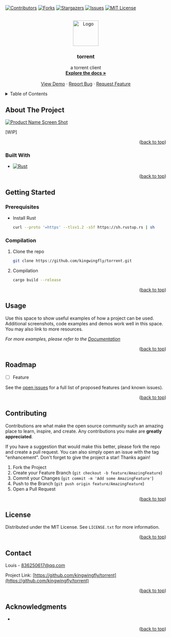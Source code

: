<a name="readme-top"></a>



<!-- PROJECT SHIELDS -->
[![Contributors][contributors-shield]][contributors-url]
[![Forks][forks-shield]][forks-url]
[![Stargazers][stars-shield]][stars-url]
[![Issues][issues-shield]][issues-url]
[![MIT License][license-shield]][license-url]


<!-- PROJECT LOGO -->
<br />
<div align="center">
  <a href="https://github.com/kingwingfly/torrent">
    <img src="images/logo.png" alt="Logo" width="80" height="80">
  </a>

<h3 align="center">torrent</h3>

  <p align="center">
    a torrent client
    <br />
    <a href="https://github.com/kingwingfly/torrent"><strong>Explore the docs »</strong></a>
    <br />
    <br />
    <a href="https://github.com/kingwingfly/torrent">View Demo</a>
    ·
    <a href="https://github.com/kingwingfly/torrent/issues/new?labels=bug&template=bug-report---.md">Report Bug</a>
    ·
    <a href="https://github.com/kingwingfly/torrent/issues/new?labels=enhancement&template=feature-request---.md">Request Feature</a>
  </p>
</div>



<!-- TABLE OF CONTENTS -->
<details>
  <summary>Table of Contents</summary>
  <ol>
    <li>
      <a href="#about-the-project">About The Project</a>
      <ul>
        <li><a href="#built-with">Built With</a></li>
      </ul>
    </li>
    <li>
      <a href="#getting-started">Getting Started</a>
      <ul>
        <li><a href="#prerequisites">Prerequisites</a></li>
        <li><a href="#installation">Installation</a></li>
      </ul>
    </li>
    <li><a href="#usage">Usage</a></li>
    <li><a href="#roadmap">Roadmap</a></li>
    <li><a href="#contributing">Contributing</a></li>
    <li><a href="#license">License</a></li>
    <li><a href="#contact">Contact</a></li>
    <li><a href="#acknowledgments">Acknowledgments</a></li>
  </ol>
</details>



<!-- ABOUT THE PROJECT -->
## About The Project

[![Product Name Screen Shot][product-screenshot]](https://github.com/kingwingfly/torrent)

[WIP]

<p align="right">(<a href="#readme-top">back to top</a>)</p>



### Built With

* [![Rust][Rust]][Rust-url]

<p align="right">(<a href="#readme-top">back to top</a>)</p>



<!-- GETTING STARTED -->
## Getting Started

### Prerequisites

* Install Rust
  ```sh
  curl --proto '=https' --tlsv1.2 -sSf https://sh.rustup.rs | sh
  ```

### Compilation

1. Clone the repo
   ```sh
   git clone https://github.com/kingwingfly/torrent.git
   ```
2. Compilation
   ```sh
   cargo build --release
   ```

<p align="right">(<a href="#readme-top">back to top</a>)</p>



<!-- USAGE EXAMPLES -->
## Usage

Use this space to show useful examples of how a project can be used. Additional screenshots, code examples and demos work well in this space. You may also link to more resources.

_For more examples, please refer to the [Documentation](https://github.com/kingwingfly/torrent)_

<p align="right">(<a href="#readme-top">back to top</a>)</p>



<!-- ROADMAP -->
## Roadmap

- [ ] Feature

See the [open issues](https://github.com/kingwingfly/torrent/issues) for a full list of proposed features (and known issues).

<p align="right">(<a href="#readme-top">back to top</a>)</p>



<!-- CONTRIBUTING -->
## Contributing

Contributions are what make the open source community such an amazing place to learn, inspire, and create. Any contributions you make are **greatly appreciated**.

If you have a suggestion that would make this better, please fork the repo and create a pull request. You can also simply open an issue with the tag "enhancement".
Don't forget to give the project a star! Thanks again!

1. Fork the Project
2. Create your Feature Branch (`git checkout -b feature/AmazingFeature`)
3. Commit your Changes (`git commit -m 'Add some AmazingFeature'`)
4. Push to the Branch (`git push origin feature/AmazingFeature`)
5. Open a Pull Request

<p align="right">(<a href="#readme-top">back to top</a>)</p>



<!-- LICENSE -->
## License

Distributed under the MIT License. See `LICENSE.txt` for more information.

<p align="right">(<a href="#readme-top">back to top</a>)</p>



<!-- CONTACT -->
## Contact

Louis - 836250617@qq.com

Project Link: [https://github.com/kingwingfly/torrent](https://github.com/kingwingfly/torrent)

<p align="right">(<a href="#readme-top">back to top</a>)</p>



<!-- ACKNOWLEDGMENTS -->
## Acknowledgments

- []()

<p align="right">(<a href="#readme-top">back to top</a>)</p>



<!-- MARKDOWN LINKS & IMAGES -->
<!-- https://www.markdownguide.org/basic-syntax/#reference-style-links -->
[contributors-shield]: https://img.shields.io/github/contributors/kingwingfly/torrent.svg?style=for-the-badge
[contributors-url]: https://github.com/kingwingfly/torrent/graphs/contributors
[forks-shield]: https://img.shields.io/github/forks/kingwingfly/torrent.svg?style=for-the-badge
[forks-url]: https://github.com/kingwingfly/torrent/network/members
[stars-shield]: https://img.shields.io/github/stars/kingwingfly/torrent.svg?style=for-the-badge
[stars-url]: https://github.com/kingwingfly/torrent/stargazers
[issues-shield]: https://img.shields.io/github/issues/kingwingfly/torrent.svg?style=for-the-badge
[issues-url]: https://github.com/kingwingfly/torrent/issues
[license-shield]: https://img.shields.io/github/license/kingwingfly/torrent.svg?style=for-the-badge
[license-url]: https://github.com/kingwingfly/torrent/blob/master/LICENSE.txt
[product-screenshot]: images/screenshot.png
[Rust]: https://img.shields.io/badge/Rust-000000?style=for-the-badge&logo=Rust&logoColor=orange
[Rust-url]: https://www.rust-lang.org

